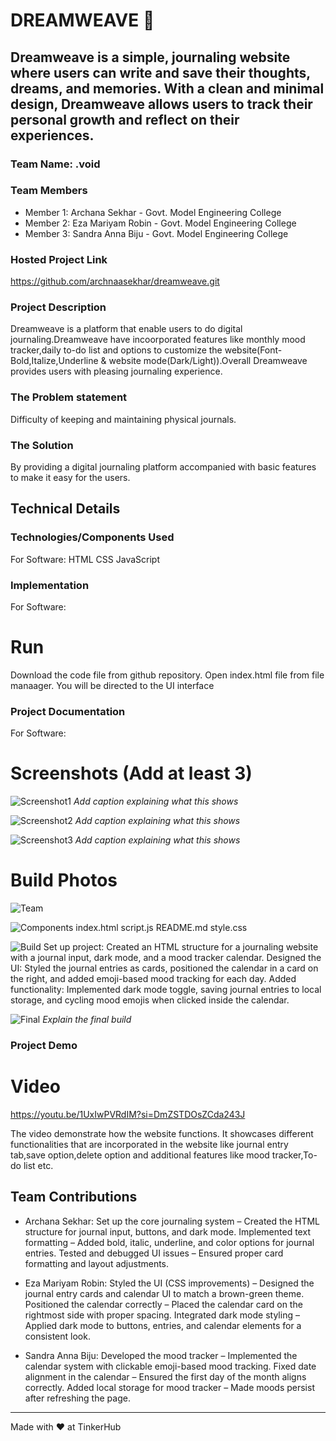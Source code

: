 
# DREAMWEAVE 🎯


## Dreamweave is a simple, journaling website where users can write and save their thoughts, dreams, and memories. With a clean and minimal design, Dreamweave allows users to track their personal growth and reflect on their experiences.
### Team Name: .void


### Team Members
- Member 1: Archana Sekhar - Govt. Model Engineering College
- Member 2: Eza Mariyam Robin - Govt. Model Engineering College 
- Member 3: Sandra Anna Biju - Govt. Model Engineering College 

### Hosted Project Link
https://github.com/archnaasekhar/dreamweave.git

### Project Description
Dreamweave is a platform that enable users to do digital journaling.Dreamweave have incoorporated features like monthly mood tracker,daily to-do list and options to customize the website(Font-Bold,Italize,Underline & website mode(Dark/Light)).Overall Dreamweave provides users with pleasing journaling experience.

### The Problem statement
Difficulty of keeping and maintaining physical journals.

### The Solution
By providing a digital journaling platform accompanied with basic features to make it easy for the users.

## Technical Details
### Technologies/Components Used
For Software:
   HTML
   CSS
   JavaScript


### Implementation
For Software:


# Run
Download the code file from github repository. Open index.html file from file manaager. You will be directed to the UI interface

### Project Documentation
For Software:

# Screenshots (Add at least 3)
![Screenshot1](https://i.postimg.cc/zXZD7rtG/how-to-screen-shot-in-windows-11-Google-Search-Google-Chrome-02-02-2025-08-23-42.png)
*Add caption explaining what this shows*

![Screenshot2](https://i.postimg.cc/W1sNR7PR/style-css-dreamweave-Visual-Studio-Code-02-02-2025-08-23-54.png)
*Add caption explaining what this shows*

![Screenshot3](https://i.postimg.cc/Z5jTJyTW/style-css-dreamweave-Visual-Studio-Code-02-02-2025-08-24-05.png)
*Add caption explaining what this shows*






# Build Photos
![Team](https://i.postimg.cc/KvJVz7Mh/Whats-App-Image-2025-02-02-at-09-09-16.jpg)


![Components](https://i.postimg.cc/mZ00BgyZ/Screenshot-2025-02-02-091923.png)
index.html
script.js
README.md
style.css

![Build](https://i.postimg.cc/zXZD7rtG/how-to-screen-shot-in-windows-11-Google-Search-Google-Chrome-02-02-2025-08-23-42.png)
Set up project: Created an HTML structure for a journaling website with a journal input, dark mode, and a mood tracker calendar.
Designed the UI: Styled the journal entries as cards, positioned the calendar in a card on the right, and added emoji-based mood tracking for each day.
Added functionality: Implemented dark mode toggle, saving journal entries to local storage, and cycling mood emojis when clicked inside the calendar.

![Final](https://i.postimg.cc/m22X0c6X/Screenshot-2025-02-02-091755.png)
*Explain the final build*

### Project Demo
# Video
https://youtu.be/1UxIwPVRdIM?si=DmZSTDOsZCda243J

The video demonstrate how the website functions. It showcases different functionalities that are incorporated in the website like journal entry tab,save option,delete option and additional features like mood tracker,To-do list etc.



## Team Contributions
- Archana Sekhar: 
 Set up the core journaling system – Created the HTML structure for journal input, buttons, and dark mode.
Implemented text formatting – Added bold, italic, underline, and color options for journal entries.
Tested and debugged UI issues – Ensured proper card formatting and layout adjustments.
 

- Eza Mariyam Robin:
Styled the UI (CSS improvements) – Designed the journal entry cards and calendar UI to match a brown-green theme.
Positioned the calendar correctly – Placed the calendar card on the rightmost side with proper spacing.
Integrated dark mode styling – Applied dark mode to buttons, entries, and calendar elements for a consistent look.

- Sandra Anna Biju:
Developed the mood tracker – Implemented the calendar system with clickable emoji-based mood tracking.
Fixed date alignment in the calendar – Ensured the first day of the month aligns correctly.
Added local storage for mood tracker – Made moods persist after refreshing the page.


---
Made with ❤️ at TinkerHub


